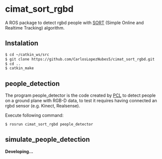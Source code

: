 # cimat_sort_rgbd
A ROS package to detect rgbd people with [SORT](https://github.com/abewley/sort) (Simple Online and Realtime Tracking) algorithm.

## Instalation
```sh
$ cd ~/catkin_ws/src
$ git clone https://github.com/CarlosLopezNubes5/cimat_sort_rgbd.git
$ cd ..
$ catkin_make
```

## people_detection
The program people_detector is the code created by [PCL](http://pointclouds.org/documentation/tutorials/ground_based_rgbd_people_detection.php) to detect people on a ground plane with RGB-D data, to test it requires having connected an rgbd sensor (e.g. Kinect, Realsense).

Execute following command:
```sh
$ rosrun cimat_sort_rgbd people_detector
```

## simulate_people_detection
**Developing...**
